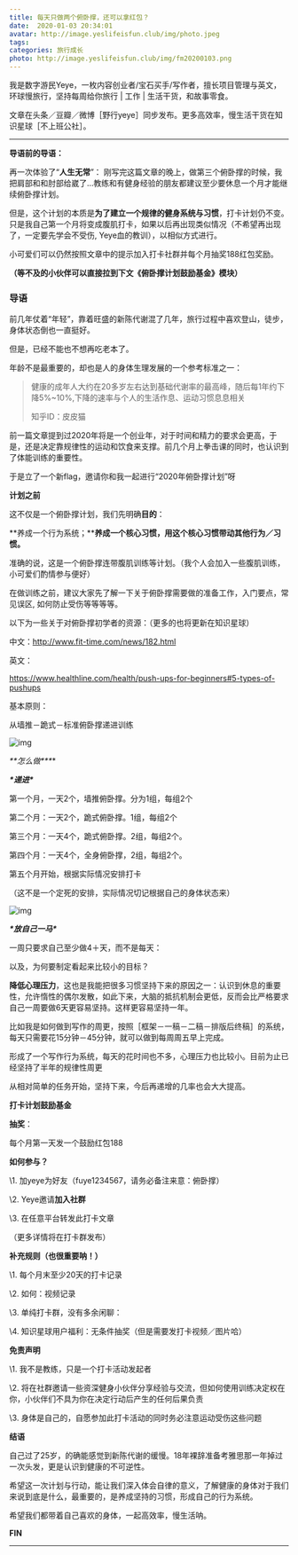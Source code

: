 ```yaml
---
title: 每天只做两个俯卧撑，还可以拿红包？
date:  2020-01-03 20:34:01
avatar: http://image.yeslifeisfun.club/img/photo.jpeg
tags: 
categories: 旅行成长
photo: http://image.yeslifeisfun.club/img/fm20200103.png
---
```


我是数字游民Yeye，一枚内容创业者/宝石买手/写作者，擅长项目管理与英文，环球慢旅行，坚持每周给你旅行 | 工作 | 生活干货，和故事零食。



文章在头条／豆瓣／微博［野行yeye］同步发布。更多高效率，慢生活干货在知识星球［不上班公社］。



***





**导语前的导语：**



再一次体验了“**人生无常**”： 刚写完这篇文章的晚上，做第三个俯卧撑的时候，我把肩部和和肘部给崴了...教练和有健身经验的朋友都建议至少要休息一个月才能继续俯卧撑计划。



但是，这个计划的本质是**为了建立一个规律的健身系统与习惯**，打卡计划仍不变。只是我自己第一个月将变成腹肌打卡，如果以后再出现类似情况（不希望再出现了，一定要先学会不受伤, Yeye血的教训），以相似方式进行。



小可爱们可以仍然按照文章中的提示加入打卡社群并每个月抽奖188红包奖励。

**（等不及的小伙伴可以直接拉到下文《俯卧撑计划鼓励基金》模块）**



### **导语**

 

前几年仗着“年轻”，靠着旺盛的新陈代谢混了几年，旅行过程中喜欢登山，徒步，身体状态倒也一直挺好。

 

但是，已经不能也不想再吃老本了。

 

年龄不是最重要的，却也是人的身体生理发展的一个参考标准之一：

> 健康的成年人大约在20多岁左右达到基础代谢率的最高峰，随后每1年约下降5%~10%,下降的速率与个人的生活作息、运动习惯息息相关
>
> 知乎ID：皮皮猫



前一篇文章提到过2020年将是一个创业年，对于时间和精力的要求会更高，于是，还是决定靠规律性的运动和饮食来支撑。前几个月上拳击课的同时，也认识到了体能训练的重要性。





于是立了一个新flag，邀请你和我一起进行“2020年俯卧撑计划”呀



**计划之前**

 

这不仅是一个俯卧撑计划，我们先明确**目的**：



**养成一个行为系统；****养成一个核心习惯，用这个核心习惯带动其他行为／习惯。**

 

准确的说，这是一个俯卧撑连带腹肌训练等计划。（我个人会加入一些腹肌训练，小可爱们酌情参与便好）



在做训练之前，建议大家先了解一下关于俯卧撑需要做的准备工作，入门要点，常见误区, 如何防止受伤等等等等。

 

以下为一些关于对俯卧撑初学者的资源：（更多的也将更新在知识星球）

中文：http://www.fit-time.com/news/182.html

英文：

https://www.healthline.com/health/push-ups-for-beginners#5-types-of-pushups



基本原则：

从墙推－跪式－标准俯卧撑递进训练



![img](http://image.yeslifeisfun.club//img640-20200406230807661.jpeg)







***\**\*怎么做\*\**\***



***\*递进\****



第一个月，一天2个，墙推俯卧撑。分为1组，每组2个

第二个月：一天2个，跪式俯卧撑。1组，每组2个

第三个月：一天4个，跪式俯卧撑。2组，每组2个。

第四个月：一天4个，全身俯卧撑，2组，每组2个。

第五个月开始，根据实际情况安排打卡

（这不是一个定死的安排，实际情况切记根据自己的身体状态来）





![img](http://image.yeslifeisfun.club//img640-20200406230811874.jpeg)







***\*放自己一马\****



一周只要求自己至少做4＋天，而不是每天：

 

以及，为何要制定看起来比较小的目标？



**降低心理压力**，这也是我能把很多习惯坚持下来的原因之一：认识到休息的重要性，允许惰性的偶尔发散，如此下来，大脑的抵抗机制会更低，反而会比严格要求自己一周要做6天更容易坚持。这样更容易坚持一年。

 

比如我是如何做到写作的周更，按照［框架－一稿－二稿－排版后终稿］的系统，每天只需要花15分钟－45分钟，就可以做到每周周五早上完成。

形成了一个写作行为系统，每天的花时间也不多，心理压力也比较小。目前为止已经坚持了半年的规律性周更

 

从相对简单的任务开始，坚持下来，今后再递增的几率也会大大提高。

 





**打卡计划鼓励基金**

 



**抽奖**：

每个月第一天发一个鼓励红包188



**如何参与？**

\1. 加yeye为好友（fuye1234567，请务必备注来意：俯卧撑）

\2. Yeye邀请**加入社群**

\3. 在任意平台转发此打卡文章

（更多详情将在打卡群发布）

 

**补充规则（也很重要呐！）**

\1. 每个月末至少20天的打卡记录

\2. 如何：视频记录

\3. 单纯打卡群，没有多余闲聊：

\4. 知识星球用户福利：无条件抽奖（但是需要发打卡视频／图片哈）







**免责声明**

 



\1. 我不是教练，只是一个打卡活动发起者

\2. 将在社群邀请一些资深健身小伙伴分享经验与交流，但如何使用训练决定权在你，小伙伴们不具为你在决定行动后产生的任何后果负责

\3. 身体是自己的，自愿参加此打卡活动的同时务必注意运动受伤这些问题







**结语**

 

自己过了25岁，的确能感觉到新陈代谢的缓慢。18年裸辞准备考雅思那一年掉过一次头发，更是认识到健康的不可逆性。





希望这一次计划与行动，能让我们深入体会自律的意义，了解健康的身体对于我们来说到底是什么，最重要的，是养成坚持的习惯，形成自己的行为系统。



希望我们都带着自己喜欢的身体，一起高效率，慢生活呐。

 



**FIN**

***

